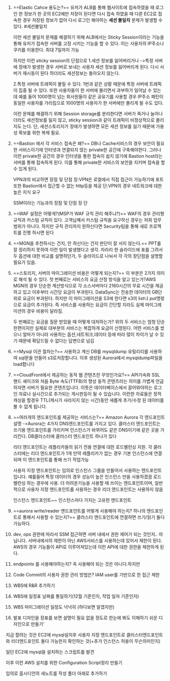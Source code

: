
1. ==Elastic Cahce 용도는?==
   유저가 ALB를 통해 웹사이트에 접속하였을 때 로그인 한 정보가 한 곳의 EC2에만 저장이 된다면 다시 접속 하였을 때 다른 EC2로 접속한 경우 저장된 정보가 없어 다시 로그인 해야하는 **세션 불일치** 문제가 발생할 수 있다.
   #세션불일치
   
   이런 세션 불일치 문제를 해결하기 위해 ALB에서는 Sticky Session이라는 기능을 통해 유저가 접속한 서버를 고정 시키는 기능을 할 수 있다. 이는 사용자의 IP주소나 쿠키를 이용한다. 최대 7일까지 가능
   
   하지만 이런 sticky session의 단점으로
   1.세션 정보를 잃어버리거나
   ->특정 서버에 장애가 발생한 경우 서버로 보내는 사용자 세션 정보를 잃어버리게 된다. 다시 서버가 재시동이 된다 하더라도 세션정보는 돌아오지 않는다.
   
   2.특정 서버에 트래픽이 몰릴 수 있다.
   1번과 같은 상황 때문에 특정 서버에 트래픽이 집중 될 수 있다. 또한 사용자들이 한 서버에 몰리면서 과부하가 일어날 수 있는데 예를 들어 1000명이 넘는 회사원들이 같은 공유기를 사용할 경우 IP주소 패턴이 동일한 사용자를 가리킴으로 1000명의 사용자가 한 서버에만 몰리게 될 수도 있다.
   
   이런 문제를 해결하기 위해 Session storage를 분리한다면 서버가 죽거나 늘어나더라도 세션정보를 잃지 않고, sticky session과 같이 트래픽이 비정상적으로 몰리지도 는다. 단, 세션스토리지가 장애가 발생하면 모든 세션 정보를 잃기 때문에 가용성 확보를 위한 복제 필요.
   
2. ==Bastion 에서 각 서비스 접속은 왜?==
   DB나 Cache서비스의 경우 보안이 필요한 서비스이기에 인터넷과 연결되지 않는 private한 공간에 구축해야한다. 그러나 이런 private한 공간의 경우 인터넷을 통한 접속이 쉽지 않기에 Bastion host라는 서버를 통해 접속하게 된다. 이를 통해 private한 서비스의 보안을 지키며 접속을 할수 있게 된다.
   
   VPN과의 비교하면 장점 및 단점
   장:VPN은 로컬에서 직접 접근이 가능하기에
   포트 또한 Bastion에서 접근할 수 없는 http등을 제공
   단:VPN의 경우 네트워크에 대한 높은 지식 요구
   
   SSM이라는 기능과의 장점 및 단점
   장
   단
   
   
   
   

1. ==WAF 설정은 어떻게?(MSP가 WAF 규칙 관리 해주냐?)==
   WAF의 경우 관리형 규칙과 커스텀 규칙이 있다. 고객님꼐서 커스텀 규칙을 요구하신 경우는 저희 업무 범위가 아니다. 하지만 규칙 관리까지 원하신다면 Security팀을 통해 새로 프로젝트를 진행 하시면 된다
4. ==MGN을 추천하시는 건지, 안 하신다는 건지 판단이 잘 서지 않는다.==
   PPT를 잘 정리하지 못하여 이런 일이 발생했다고 생각.
   차라리 한 슬라이드에 표를 그려서 두 옵션에 대한 비교를 설명하던가,
   두 슬라이드로 나눠서 각 각의 장단점을 설명할 필요가 있음.

1. ==스토리지, 서버의 마이그레이션 비용은 어떻게 되는지?==
   이 부분은 2가지 의미로 해석 될 수 있다. 
   첫 번째로는 서비스의 요금 산정 방식을 알고 있는가?AWS MGN의 경우 단순한 계산방식으로 각 소스서버마다 2160시간의 무료 시간을 제공하고 있고 이후부터 시간당 요금이 부과된다. DataSync는 전송한 데이터의 GB단위로 요금이 부과된다. 하지만 이 마이그레이션을 S3에 한다면 s3의 list나 put명령으로 요금이 추가된다.
   즉 서비스를 사용하는 요금이 간단할 지라도 실제 마이그레이션의 경우 비용이 달라짐.
   
   두 번째로는 요금을 질문 받았을 때 어떻게 대처하는가?
   위의 두 서비스는 엄청 단순한편이지만 실제로 대부분의 서비스는 복잡하게 요금이 산정된다. 어떤 서비스를 썼으니 얼마가 아니라 사용하는 옵션,네트워크,데이터 등에 따라 많이 차이가 날 수 있기 때문에 확답드릴 수 없다는 답변으로 넘김
   
2. ==Mysql 이관 절차는?==
   사용하고 계신 DB를 mysqldump 유틸리티를 사용하여 sql문을 만들어 s3로저장합니다. 이후 생성된 Aurora에서 mysqldump파일을 load합니다

1. ==CloudFront에서 제공하는 동적 웹 콘텐츠란 무엇인가요?==
   API가속화
   SSL 핸드 셰이크와 처음 Byte 속도(TTFB)의 향상
   동적 콘텐츠라는 의미를 가볍게 언급하자면 서버가 필요한 콘텐츠입니다. 이뜻은 데이터베이스에서 끌어와야하는 로그인 자료나 실시간으로 추가되는 게시판등이 될 수 있습니다. 이런한 자료들은 정적 캐싱을 할경우 TTL(캐시가 사라지지 않는 시간)동안 새롭게 추가/수정 된 데이터를 볼 수 없게 됩니다.
2. ==여러개의 엔드포인트를 제공하는 서비스는?==
   Amazon Aurora 각 엔드포인트 설명
   ->Aurora는 4가지 DNS엔드포인트를 가지고 있다.
   클러스터 엔드포인트는 쓰기용 엔드포인트를 가리키며 인스턴스가 바뀌어도 같은 DNS이기에 같은 곳을 가리킨다.
   DB클러스터에 클러스터 엔드포인트 하나가 있다
   
   리더 엔드포인트는 레플리카들의 읽기 전용 연결에 대한 로드밸런싱 지원. 각 클러스터에는 리더 엔드포인트가 1개
   만약 레플리카가 없는 경우 기본 인스턴스에 연결되며 이 엔드포인트를 통해 쓰기 작업가능
   
   사용자 지정 엔드포인트는 임의로 인스턴스 그룹을 만들어서 사용하는 엔드포인트입니다. 예를들어 특정 데이터의 경우 성능이 높은 인스턴스 만을 사용하겠끔 로드 밸런싱 하는 경우에 사용. 더 어려운기능을 사용할 때 쓰이는 엔드포인트이며, 일반적으로 사용자 지정 엔드포인트를 사용하는 경우 리더 엔드포인트는 사용하지 않음
   
   인스턴스 엔드포인트~~ 인스턴스마다 가지는 고유한 엔드포인트
   
3. ==aurora write/reader 엔드포인트를 어떻게 사용해야 하는지? 하나의 엔드포인트로 통해서 사용할 수 있는지?==
   클러스터 엔드포인트에 연결하면 쓰기/읽기 둘다 가능하다.
   
   
4. dev, ops 권한에 따라서 SSM 접근하면 서버 내에서 권한 제어가 되는 것인지..
   아닙니다. 서버내에서의 제한이 아닌 AWS서비스를 사용하는데 있어서 제한이 된다. AWS의 경우 기능들이 API로 이루어져있는데 이런 API에 대한 권한을 제한하게 된다.
   
5. endpoints 를 사용해야하는지?
   꼭 사용해야 되는 것은 아니다.하지만
   
6. Code Commit의 사용자 권한 관리 방법은?
   IAM user를 기반으로 한 접근 제한
7. WBS에 R&R 추가하기
8. WBS에 일정표 날짜를 통일하기(12월 기준인지, 작업 일자 기준인지)
9. WBS 마이그레이션 일정도 넉넉히 (하다보면 알겠지만)
10. 발표 디자인을 장표를 보면 설명이 필요 없을 정도로 한눈에   봐도 이해하기 쉬운 디자인으로 만들기'


지금 할려는 것은 EC2에 mysql설치후 사용자 지정 엔드포인트로 클러스터엔드포인트와 리더엔드포인트 둘다 가능한지 확인하는 것(+추가 인스턴스 허용이 무슨의미인지)

일단 EC2에 mysql을 설치하는 스크립트를 발견

이후 이런 AWS 설치를 위한 Configuration Script정리 만들기

임의로 옵시디언의 새노트를 작성 폴더 아래로 추가하기


